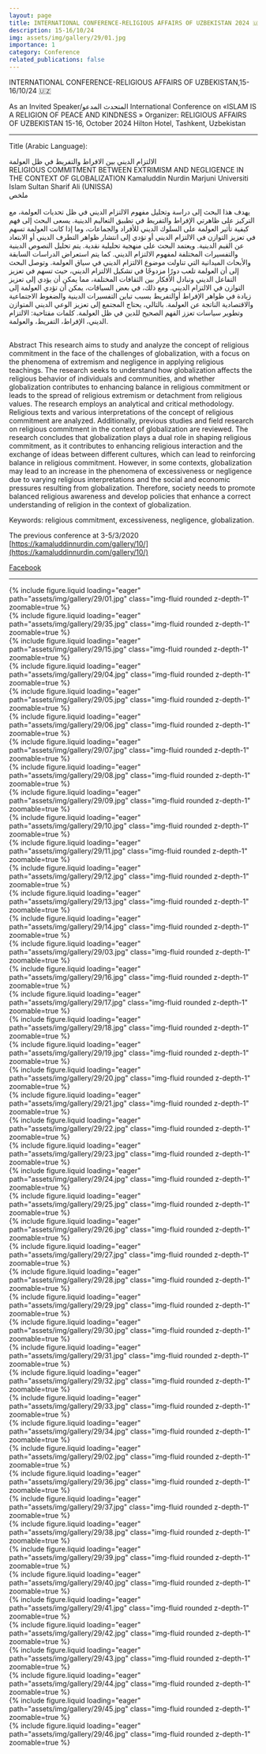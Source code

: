 ```yaml
---
layout: page
title: INTERNATIONAL CONFERENCE-RELIGIOUS AFFAIRS OF UZBEKISTAN 2024 🇺🇿
description: 15-16/10/24
img: assets/img/gallery/29/01.jpg
importance: 1
category: Conference
related_publications: false
---
```


<p class="distill-post-title">INTERNATIONAL CONFERENCE-RELIGIOUS AFFAIRS OF UZBEKISTAN,15-16/10/24 🇺🇿</p>

As an Invited Speaker/المتحدث المدعو
International Conference on
«ISLAM IS A RELIGION OF PEACE AND KINDNESS »
Organizer:
RELIGIOUS AFFAIRS OF UZBEKISTAN
15-16, October 2024
Hilton Hotel, Tashkent, Uzbekistan

---

Title (Arabic Language):

<div 
class="rtl">الالتزام الديني بين الافراط والتفريط في ظل العولمة
<br>
</div>
RELIGIOUS COMMITMENT BETWEEN EXTRIMISM AND NEGLIGENCE IN THE CONTEXT OF GLOBALIZATION
Kamaluddin Nurdin Marjuni 
Universiti Islam Sultan Sharif Ali (UNISSA)

<div class="rtl">
ملخص
<br>
<br>
يهدف هذا البحث إلى دراسة وتحليل مفهوم الالتزام الديني في ظل تحديات العولمة، مع التركيز على ظاهرتي الإفراط والتفريط في تطبيق التعاليم الدينية. يسعى البحث إلى فهم كيفية تأثير العولمة على السلوك الديني للأفراد والجماعات، وما إذا كانت العولمة تسهم في تعزيز التوازن في الالتزام الديني أو تؤدي إلى انتشار ظواهر التطرف الديني أو الابتعاد عن القيم الدينية. ويعتمد البحث على منهجية تحليلية نقدية. يتم تحليل النصوص الدينية والتفسيرات المختلفة لمفهوم الالتزام الديني. كما يتم استعراض الدراسات السابقة والأبحاث الميدانية التي تناولت موضوع الالتزام الديني في سياق العولمة. وتوصل البحث إلى أن العولمة تلعب دورًا مزدوجًا في تشكيل الالتزام الديني، حيث تسهم في تعزيز التفاعل الديني وتبادل الأفكار بين الثقافات المختلفة، مما يمكن أن يؤدي إلى تعزيز التوازن في الالتزام الديني. ومع ذلك، في بعض السياقات، يمكن أن تؤدي العولمة إلى زيادة في ظواهر الإفراط أوالتفريط بسبب تباين التفسيرات الدينية والضغوط الاجتماعية والاقتصادية الناتجة عن العولمة. بالتالي، يحتاج المجتمع إلى تعزيز الوعي الديني المتوازن وتطوير سياسات تعزز الفهم الصحيح للدين في ظل العولمة.
كلمات مفتاحية: الالتزام الديني، الإفراط، التفريط، والعولمة.
<br>
<br>
</div>

Abstract
This research aims to study and analyze the concept of religious commitment in the face of the challenges of globalization, with a focus on the phenomena of extremism and negligence in applying religious teachings. The research seeks to understand how globalization affects the religious behavior of individuals and communities, and whether globalization contributes to enhancing balance in religious commitment or leads to the spread of religious extremism or detachment from religious values. The research employs an analytical and critical methodology. Religious texts and various interpretations of the concept of religious commitment are analyzed. Additionally, previous studies and field research on religious commitment in the context of globalization are reviewed. The research concludes that globalization plays a dual role in shaping religious commitment, as it contributes to enhancing religious interaction and the exchange of ideas between different cultures, which can lead to reinforcing balance in religious commitment. However, in some contexts, globalization may lead to an increase in the phenomena of excessiveness or negligence due to varying religious interpretations and the social and economic pressures resulting from globalization. Therefore, society needs to promote balanced religious awareness and develop policies that enhance a correct understanding of religion in the context of globalization.

Keywords: religious commitment, excessiveness, negligence, globalization.

The previous conference at 3-5/3/2020
[https://kamaluddinnurdin.com/gallery/10/](https://kamaluddinnurdin.com/gallery/10/)

[Facebook](https://www.facebook.com/media/set/?set=a.3015463891811417&type=3&__cft__[0]=AZXqPj2ax39A372yLydy_8Ydcv902o1OtAzeNToWPZ0qfSRiDPG5-LT6nW-puY8OmJndPndK19a87OaTBZ97ubxs69rEGEdsVZnVtrFAJPAQDAywIJBugcB3fwoIIeIOJ-0msstdcaT-PiVhxDrOUiP7gj-efPYuIM3ZWLoTP06XMwtJ3x7DGdIDu4-Y4WLvVUw&__tn__=-UK-R)

---

<div class="row mt-3">
    <div class="col-sm mt-3 mt-md-0">
        {% include figure.liquid loading="eager" path="assets/img/gallery/29/01.jpg" class="img-fluid rounded z-depth-1" zoomable=true %}
    </div>
        <div class="col-sm mt-3 mt-md-0">
        {% include figure.liquid loading="eager" path="assets/img/gallery/29/35.jpg" class="img-fluid rounded z-depth-1" zoomable=true %}
    </div>
    <div class="col-sm mt-3 mt-md-0">
        {% include figure.liquid loading="eager" path="assets/img/gallery/29/15.jpg" class="img-fluid rounded z-depth-1" zoomable=true %}
    </div>
</div>
<div class="row mt-3">
    <div class="col-sm mt-3 mt-md-0">
        {% include figure.liquid loading="eager" path="assets/img/gallery/29/04.jpg" class="img-fluid rounded z-depth-1" zoomable=true %}
    </div>
    <div class="col-sm mt-3 mt-md-0">
        {% include figure.liquid loading="eager" path="assets/img/gallery/29/05.jpg" class="img-fluid rounded z-depth-1" zoomable=true %}
    </div>
    <div class="col-sm mt-3 mt-md-0">
        {% include figure.liquid loading="eager" path="assets/img/gallery/29/06.jpg" class="img-fluid rounded z-depth-1" zoomable=true %}
    </div>
</div>

<div class="row mt-3">
    <div class="col-sm mt-3 mt-md-0">
        {% include figure.liquid loading="eager" path="assets/img/gallery/29/07.jpg" class="img-fluid rounded z-depth-1" zoomable=true %}
    </div>
    <div class="col-sm mt-3 mt-md-0">
        {% include figure.liquid loading="eager" path="assets/img/gallery/29/08.jpg" class="img-fluid rounded z-depth-1" zoomable=true %}
    </div>
    <div class="col-sm mt-3 mt-md-0">
        {% include figure.liquid loading="eager" path="assets/img/gallery/29/09.jpg" class="img-fluid rounded z-depth-1" zoomable=true %}
    </div>
</div>
<div class="row mt-3">
    <div class="col-sm mt-3 mt-md-0">
        {% include figure.liquid loading="eager" path="assets/img/gallery/29/10.jpg" class="img-fluid rounded z-depth-1" zoomable=true %}
    </div>
    <div class="col-sm mt-3 mt-md-0">
        {% include figure.liquid loading="eager" path="assets/img/gallery/29/11.jpg" class="img-fluid rounded z-depth-1" zoomable=true %}
    </div>
    <div class="col-sm mt-3 mt-md-0">
        {% include figure.liquid loading="eager" path="assets/img/gallery/29/12.jpg" class="img-fluid rounded z-depth-1" zoomable=true %}
    </div>
</div>
<div class="row mt-3">
    <div class="col-sm mt-3 mt-md-0">
        {% include figure.liquid loading="eager" path="assets/img/gallery/29/13.jpg" class="img-fluid rounded z-depth-1" zoomable=true %}
    </div>
    <div class="col-sm mt-3 mt-md-0">
        {% include figure.liquid loading="eager" path="assets/img/gallery/29/14.jpg" class="img-fluid rounded z-depth-1" zoomable=true %}
    </div>
    <div class="col-sm mt-3 mt-md-0">
        {% include figure.liquid loading="eager" path="assets/img/gallery/29/03.jpg" class="img-fluid rounded z-depth-1" zoomable=true %}
    </div>

</div>
<div class="row mt-3">
    <div class="col-sm mt-3 mt-md-0">
        {% include figure.liquid loading="eager" path="assets/img/gallery/29/16.jpg" class="img-fluid rounded z-depth-1" zoomable=true %}
    </div>
    <div class="col-sm mt-3 mt-md-0">
        {% include figure.liquid loading="eager" path="assets/img/gallery/29/17.jpg" class="img-fluid rounded z-depth-1" zoomable=true %}
    </div>
    <div class="col-sm mt-3 mt-md-0">
        {% include figure.liquid loading="eager" path="assets/img/gallery/29/18.jpg" class="img-fluid rounded z-depth-1" zoomable=true %}
    </div>
</div>
<div class="row mt-3">
    <div class="col-sm mt-3 mt-md-0">
        {% include figure.liquid loading="eager" path="assets/img/gallery/29/19.jpg" class="img-fluid rounded z-depth-1" zoomable=true %}
    </div>
    <div class="col-sm mt-3 mt-md-0">
        {% include figure.liquid loading="eager" path="assets/img/gallery/29/20.jpg" class="img-fluid rounded z-depth-1" zoomable=true %}
    </div>
    <div class="col-sm mt-3 mt-md-0">
        {% include figure.liquid loading="eager" path="assets/img/gallery/29/21.jpg" class="img-fluid rounded z-depth-1" zoomable=true %}
    </div>
</div>
<div class="row mt-3">
    <div class="col-sm mt-3 mt-md-0">
        {% include figure.liquid loading="eager" path="assets/img/gallery/29/22.jpg" class="img-fluid rounded z-depth-1" zoomable=true %}
    </div>
    <div class="col-sm mt-3 mt-md-0">
        {% include figure.liquid loading="eager" path="assets/img/gallery/29/23.jpg" class="img-fluid rounded z-depth-1" zoomable=true %}
    </div>
    <div class="col-sm mt-3 mt-md-0">
        {% include figure.liquid loading="eager" path="assets/img/gallery/29/24.jpg" class="img-fluid rounded z-depth-1" zoomable=true %}
    </div>
    <div class="col-sm mt-3 mt-md-0">
        {% include figure.liquid loading="eager" path="assets/img/gallery/29/25.jpg" class="img-fluid rounded z-depth-1" zoomable=true %}
    </div>
</div>
<div class="row mt-3">
    <div class="col-sm mt-3 mt-md-0">
        {% include figure.liquid loading="eager" path="assets/img/gallery/29/26.jpg" class="img-fluid rounded z-depth-1" zoomable=true %}
    </div>
    <div class="col-sm mt-3 mt-md-0">
        {% include figure.liquid loading="eager" path="assets/img/gallery/29/27.jpg" class="img-fluid rounded z-depth-1" zoomable=true %}
    </div>
    <div class="col-sm mt-3 mt-md-0">
        {% include figure.liquid loading="eager" path="assets/img/gallery/29/28.jpg" class="img-fluid rounded z-depth-1" zoomable=true %}
    </div>
    <div class="col-sm mt-3 mt-md-0">
        {% include figure.liquid loading="eager" path="assets/img/gallery/29/29.jpg" class="img-fluid rounded z-depth-1" zoomable=true %}
    </div>
</div>
<div class="row mt-3">
    <div class="col-sm mt-3 mt-md-0">
        {% include figure.liquid loading="eager" path="assets/img/gallery/29/30.jpg" class="img-fluid rounded z-depth-1" zoomable=true %}
    </div>
    <div class="col-sm mt-3 mt-md-0">
        {% include figure.liquid loading="eager" path="assets/img/gallery/29/31.jpg" class="img-fluid rounded z-depth-1" zoomable=true %}
    </div>
    <div class="col-sm mt-3 mt-md-0">
        {% include figure.liquid loading="eager" path="assets/img/gallery/29/32.jpg" class="img-fluid rounded z-depth-1" zoomable=true %}
    </div>
    <div class="col-sm mt-3 mt-md-0">
        {% include figure.liquid loading="eager" path="assets/img/gallery/29/33.jpg" class="img-fluid rounded z-depth-1" zoomable=true %}
    </div>
</div>
<div class="row mt-3">
    <div class="col-sm mt-3 mt-md-0">
        {% include figure.liquid loading="eager" path="assets/img/gallery/29/34.jpg" class="img-fluid rounded z-depth-1" zoomable=true %}
    </div>
     <div class="col-sm mt-3 mt-md-0">
        {% include figure.liquid loading="eager" path="assets/img/gallery/29/02.jpg" class="img-fluid rounded z-depth-1" zoomable=true %}
    </div>
    <div class="col-sm mt-3 mt-md-0">
        {% include figure.liquid loading="eager" path="assets/img/gallery/29/36.jpg" class="img-fluid rounded z-depth-1" zoomable=true %}
    </div>
    <div class="col-sm mt-3 mt-md-0">
        {% include figure.liquid loading="eager" path="assets/img/gallery/29/37.jpg" class="img-fluid rounded z-depth-1" zoomable=true %}
    </div>

</div>
<div class="row mt-3">
    <div class="col-sm mt-3 mt-md-0">
        {% include figure.liquid loading="eager" path="assets/img/gallery/29/38.jpg" class="img-fluid rounded z-depth-1" zoomable=true %}
    </div>
    <div class="col-sm mt-3 mt-md-0">
        {% include figure.liquid loading="eager" path="assets/img/gallery/29/39.jpg" class="img-fluid rounded z-depth-1" zoomable=true %}
    </div>
    <div class="col-sm mt-3 mt-md-0">
        {% include figure.liquid loading="eager" path="assets/img/gallery/29/40.jpg" class="img-fluid rounded z-depth-1" zoomable=true %}
    </div>
    <div class="col-sm mt-3 mt-md-0">
        {% include figure.liquid loading="eager" path="assets/img/gallery/29/41.jpg" class="img-fluid rounded z-depth-1" zoomable=true %}
    </div>
</div>
<div class="row mt-3">
    <div class="col-sm mt-3 mt-md-0">
        {% include figure.liquid loading="eager" path="assets/img/gallery/29/42.jpg" class="img-fluid rounded z-depth-1" zoomable=true %}
    </div>
    <div class="col-sm mt-3 mt-md-0">
        {% include figure.liquid loading="eager" path="assets/img/gallery/29/43.jpg" class="img-fluid rounded z-depth-1" zoomable=true %}
    </div>
    <div class="col-sm mt-3 mt-md-0">
        {% include figure.liquid loading="eager" path="assets/img/gallery/29/44.jpg" class="img-fluid rounded z-depth-1" zoomable=true %}
    </div>
    <div class="col-sm mt-3 mt-md-0">
        {% include figure.liquid loading="eager" path="assets/img/gallery/29/45.jpg" class="img-fluid rounded z-depth-1" zoomable=true %}
    </div>
</div>
<div class="row mt-3">
    <div class="col-sm mt-3 mt-md-0">
        {% include figure.liquid loading="eager" path="assets/img/gallery/29/46.jpg" class="img-fluid rounded z-depth-1" zoomable=true %}
    </div>
</div>
